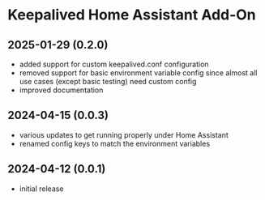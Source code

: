 # Keepalived Home Assistant Add-On

## 2025-01-29 (0.2.0)

* added support for custom keepalived.conf configuration
* removed support for basic environment variable config since almost all use cases (except basic testing) need custom config
* improved documentation

## 2024-04-15 (0.0.3)

* various updates to get running properly under Home Assistant
* renamed config keys to match the environment variables

## 2024-04-12 (0.0.1)

* initial release
